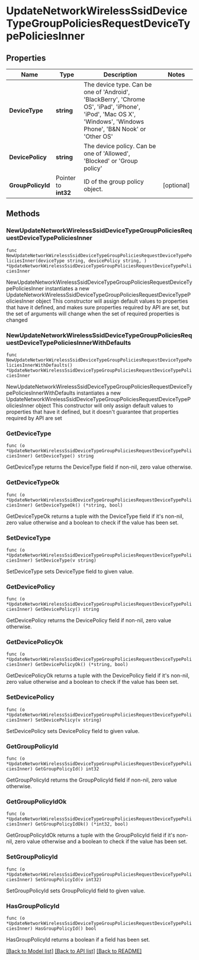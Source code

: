 # UpdateNetworkWirelessSsidDeviceTypeGroupPoliciesRequestDeviceTypePoliciesInner

## Properties

Name | Type | Description | Notes
------------ | ------------- | ------------- | -------------
**DeviceType** | **string** | The device type. Can be one of &#39;Android&#39;, &#39;BlackBerry&#39;, &#39;Chrome OS&#39;, &#39;iPad&#39;, &#39;iPhone&#39;, &#39;iPod&#39;, &#39;Mac OS X&#39;, &#39;Windows&#39;, &#39;Windows Phone&#39;, &#39;B&amp;N Nook&#39; or &#39;Other OS&#39; | 
**DevicePolicy** | **string** | The device policy. Can be one of &#39;Allowed&#39;, &#39;Blocked&#39; or &#39;Group policy&#39; | 
**GroupPolicyId** | Pointer to **int32** | ID of the group policy object. | [optional] 

## Methods

### NewUpdateNetworkWirelessSsidDeviceTypeGroupPoliciesRequestDeviceTypePoliciesInner

`func NewUpdateNetworkWirelessSsidDeviceTypeGroupPoliciesRequestDeviceTypePoliciesInner(deviceType string, devicePolicy string, ) *UpdateNetworkWirelessSsidDeviceTypeGroupPoliciesRequestDeviceTypePoliciesInner`

NewUpdateNetworkWirelessSsidDeviceTypeGroupPoliciesRequestDeviceTypePoliciesInner instantiates a new UpdateNetworkWirelessSsidDeviceTypeGroupPoliciesRequestDeviceTypePoliciesInner object
This constructor will assign default values to properties that have it defined,
and makes sure properties required by API are set, but the set of arguments
will change when the set of required properties is changed

### NewUpdateNetworkWirelessSsidDeviceTypeGroupPoliciesRequestDeviceTypePoliciesInnerWithDefaults

`func NewUpdateNetworkWirelessSsidDeviceTypeGroupPoliciesRequestDeviceTypePoliciesInnerWithDefaults() *UpdateNetworkWirelessSsidDeviceTypeGroupPoliciesRequestDeviceTypePoliciesInner`

NewUpdateNetworkWirelessSsidDeviceTypeGroupPoliciesRequestDeviceTypePoliciesInnerWithDefaults instantiates a new UpdateNetworkWirelessSsidDeviceTypeGroupPoliciesRequestDeviceTypePoliciesInner object
This constructor will only assign default values to properties that have it defined,
but it doesn't guarantee that properties required by API are set

### GetDeviceType

`func (o *UpdateNetworkWirelessSsidDeviceTypeGroupPoliciesRequestDeviceTypePoliciesInner) GetDeviceType() string`

GetDeviceType returns the DeviceType field if non-nil, zero value otherwise.

### GetDeviceTypeOk

`func (o *UpdateNetworkWirelessSsidDeviceTypeGroupPoliciesRequestDeviceTypePoliciesInner) GetDeviceTypeOk() (*string, bool)`

GetDeviceTypeOk returns a tuple with the DeviceType field if it's non-nil, zero value otherwise
and a boolean to check if the value has been set.

### SetDeviceType

`func (o *UpdateNetworkWirelessSsidDeviceTypeGroupPoliciesRequestDeviceTypePoliciesInner) SetDeviceType(v string)`

SetDeviceType sets DeviceType field to given value.


### GetDevicePolicy

`func (o *UpdateNetworkWirelessSsidDeviceTypeGroupPoliciesRequestDeviceTypePoliciesInner) GetDevicePolicy() string`

GetDevicePolicy returns the DevicePolicy field if non-nil, zero value otherwise.

### GetDevicePolicyOk

`func (o *UpdateNetworkWirelessSsidDeviceTypeGroupPoliciesRequestDeviceTypePoliciesInner) GetDevicePolicyOk() (*string, bool)`

GetDevicePolicyOk returns a tuple with the DevicePolicy field if it's non-nil, zero value otherwise
and a boolean to check if the value has been set.

### SetDevicePolicy

`func (o *UpdateNetworkWirelessSsidDeviceTypeGroupPoliciesRequestDeviceTypePoliciesInner) SetDevicePolicy(v string)`

SetDevicePolicy sets DevicePolicy field to given value.


### GetGroupPolicyId

`func (o *UpdateNetworkWirelessSsidDeviceTypeGroupPoliciesRequestDeviceTypePoliciesInner) GetGroupPolicyId() int32`

GetGroupPolicyId returns the GroupPolicyId field if non-nil, zero value otherwise.

### GetGroupPolicyIdOk

`func (o *UpdateNetworkWirelessSsidDeviceTypeGroupPoliciesRequestDeviceTypePoliciesInner) GetGroupPolicyIdOk() (*int32, bool)`

GetGroupPolicyIdOk returns a tuple with the GroupPolicyId field if it's non-nil, zero value otherwise
and a boolean to check if the value has been set.

### SetGroupPolicyId

`func (o *UpdateNetworkWirelessSsidDeviceTypeGroupPoliciesRequestDeviceTypePoliciesInner) SetGroupPolicyId(v int32)`

SetGroupPolicyId sets GroupPolicyId field to given value.

### HasGroupPolicyId

`func (o *UpdateNetworkWirelessSsidDeviceTypeGroupPoliciesRequestDeviceTypePoliciesInner) HasGroupPolicyId() bool`

HasGroupPolicyId returns a boolean if a field has been set.


[[Back to Model list]](../README.md#documentation-for-models) [[Back to API list]](../README.md#documentation-for-api-endpoints) [[Back to README]](../README.md)


